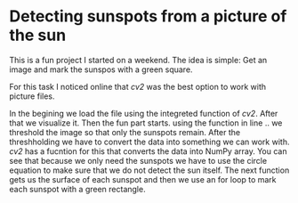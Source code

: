 # Detecting sunspots from a picture of the sun

This is a fun project I started on a weekend. The idea is simple: Get an image and mark the sunspos with a green square.

For this task I noticed online that *cv2* was the best option to work with picture files.

In the begining we load the file using the integreted function of *cv2*. After that we visualize it.
Then the fun part starts. using the function in line .. we threshold the image so that only the sunspots remain.
After the threshholding we have to convert the data into something we can work with. *cv2* has a fucntion for this that converts the data into NumPy array.
You can see that because we only need the sunspots we have to use the circle equation to make sure that we do not detect the sun itself.
The next function gets us the surface of each sunspot and then we use an for loop to mark each sunspot with a green rectangle.
